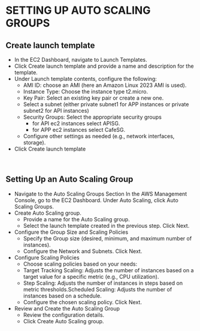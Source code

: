 
# SETTING UP AUTO SCALING GROUPS

<h2>Create launch template</h2>

- In the EC2 Dashboard, navigate to Launch Templates.
- Click Create launch template and provide a name and description for the template.
- Under Launch template contents, configure the following:
    - AMI ID: choose an AMI (here an Amazon Linux 2023 AMI is used).
    - Instance Type: Choose the instance type t2.micro.
    - Key Pair: Select an existing key pair or create a new one.
    - Select a subnet (either private subnet1 for APP instances or private subnet2 for API instances)
    - Security Groups: Select the appropriate security groups
      - for API ec2 instances select APISG.
      - for APP ec2 instances select CafeSG.
    - Configure other settings as needed (e.g., network interfaces, storage).
- Click Create launch template
<br />

## Setting Up an Auto Scaling Group

- Navigate to the Auto Scaling Groups Section In the AWS Management Console, go to the EC2 Dashboard.
Under Auto Scaling, click Auto Scaling Groups.
- Create Auto Scaling group.
  - Provide a name for the Auto Scaling group.
  - Select the launch template created in the previous step. Click Next.
- Configure the Group Size and Scaling Policies
  - Specify the Group size (desired, minimum, and maximum number of instances).
  - Configure the Network and Subnets. Click Next.
- Configure Scaling Policies
  - Choose scaling policies based on your needs:
  - Target Tracking Scaling: Adjusts the number of instances based on a target value for a specific metric (e.g., CPU utilization).
  - Step Scaling: Adjusts the number of instances in steps based on metric thresholds.Scheduled Scaling: Adjusts the number of instances based on a schedule.
  - Configure the chosen scaling policy. Click Next.
- Review and Create the Auto Scaling Group
  - Review the configuration details.
  - Click Create Auto Scaling group.
